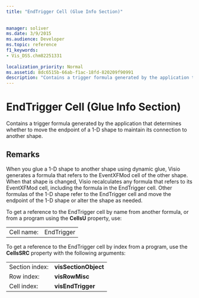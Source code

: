 ```yaml
---
title: "EndTrigger Cell (Glue Info Section)"
 
 
manager: soliver
ms.date: 3/9/2015
ms.audience: Developer
ms.topic: reference
f1_keywords:
- Vis_DSS.chm82251331
 
localization_priority: Normal
ms.assetid: 8dc6515b-66ab-f1ac-18fd-820209f90991
description: "Contains a trigger formula generated by the application that determines whether to move the endpoint of a 1-D shape to maintain its connection to another shape."
---
```


# EndTrigger Cell (Glue Info Section)

Contains a trigger formula generated by the application that determines whether to move the endpoint of a 1-D shape to maintain its connection to another shape.
  
## Remarks

When you glue a 1-D shape to another shape using dynamic glue, Visio generates a formula that refers to the EventXFMod cell of the other shape. When that shape is changed, Visio recalculates any formula that refers to its EventXFMod cell, including the formula in the EndTrigger cell. Other formulas of the 1-D shape refer to the EndTrigger cell and move the endpoint of the 1-D shape or alter the shape as needed.
  
To get a reference to the EndTrigger cell by name from another formula, or from a program using the **CellsU** property, use: 
  
|||
|:-----|:-----|
| Cell name:  <br/> | EndTrigger  <br/> |
   
To get a reference to the EndTrigger cell by index from a program, use the **CellsSRC** property with the following arguments: 
  
|||
|:-----|:-----|
| Section index:  <br/> |**visSectionObject** <br/> |
| Row index:  <br/> |**visRowMisc** <br/> |
| Cell index:  <br/> |**visEndTrigger** <br/> |
   

